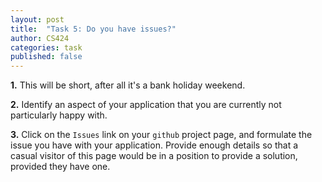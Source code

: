 ```yaml
---
layout: post
title:  "Task 5: Do you have issues?"
author: CS424
categories: task
published: false
---
```


**1.** This will be short, after all it's a bank holiday weekend.

**2.** Identify an aspect of your application that you are currently
not particularly happy with.

**3.** Click on the `Issues` link on your `github` project page,
and formulate the issue you have with your application.
Provide enough details so that a casual visitor of this page
would be in a position to provide a solution, provided they have one.
